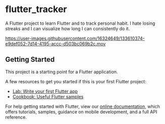 # flutter_tracker

A Flutter project to learn Flutter and to track personal habit. I hate losing streaks and I can visualize how long I can consistently do it.


https://user-images.githubusercontent.com/16324649/133610374-e9def052-7d14-4195-accc-d503bc069b2c.mov




## Getting Started

This project is a starting point for a Flutter application.

A few resources to get you started if this is your first Flutter project:

- [Lab: Write your first Flutter app](https://flutter.dev/docs/get-started/codelab)
- [Cookbook: Useful Flutter samples](https://flutter.dev/docs/cookbook)

For help getting started with Flutter, view our
[online documentation](https://flutter.dev/docs), which offers tutorials,
samples, guidance on mobile development, and a full API reference.
